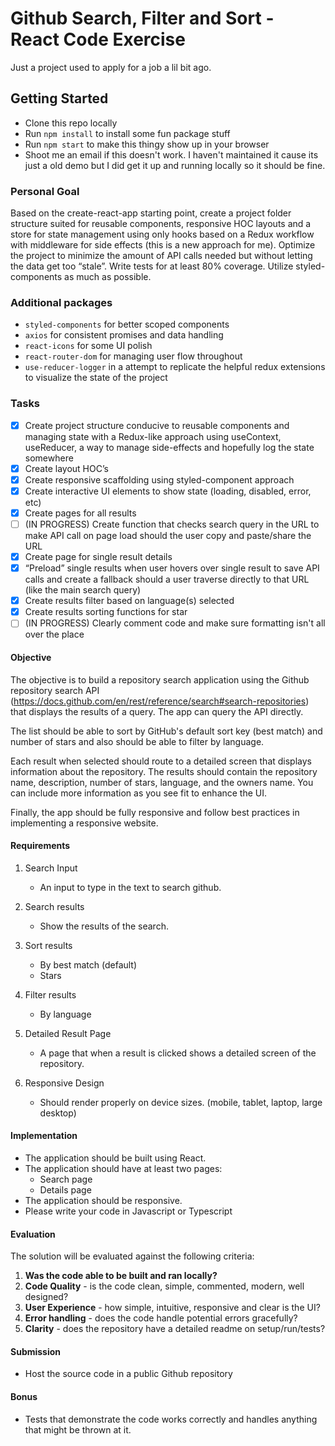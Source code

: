 # Github Search, Filter and Sort - React Code Exercise

Just a project used to apply for a job a lil bit ago.

## Getting Started

- Clone this repo locally
- Run `npm install` to install some fun package stuff
- Run `npm start` to make this thingy show up in your browser
- Shoot me an email if this doesn't work. I haven't maintained it cause its just a old demo but I did get it up and running locally so it should be fine.

### Personal Goal

Based on the create-react-app starting point, create a project folder structure suited for reusable components, responsive HOC layouts and a store for state management using only hooks based on a Redux workflow with middleware for side effects (this is a new approach for me). Optimize the project to minimize the amount of API calls needed but without letting the data get too “stale”. Write tests for at least 80% coverage. Utilize styled-components as much as possible.

### Additional packages

- `styled-components` for better scoped components
- `axios` for consistent promises and data handling
- `react-icons` for some UI polish
- `react-router-dom` for managing user flow throughout
- `use-reducer-logger` in a attempt to replicate the helpful redux extensions to visualize the state of the project

### Tasks

- [x] Create project structure conducive to reusable components and managing state with a Redux-like approach using useContext, useReducer, a way to manage side-effects and hopefully log the state somewhere
- [x] Create layout HOC’s
- [x] Create responsive scaffolding using styled-component approach
- [x] Create interactive UI elements to show state (loading, disabled, error, etc)
- [x] Create pages for all results
- [ ] (IN PROGRESS) Create function that checks search query in the URL to make API call on page load should the user copy and paste/share the URL
- [x] Create page for single result details
- [x] “Preload” single results when user hovers over single result to save API calls and create a fallback should a user traverse directly to that URL (like the main search query)
- [x] Create results filter based on language(s) selected
- [x] Create results sorting functions for star
- [ ] (IN PROGRESS) Clearly comment code and make sure formatting isn't all over the place

#### Objective

The objective is to build a repository search application using the Github repository search API (https://docs.github.com/en/rest/reference/search#search-repositories) that displays the results of a query. The app can query the API directly.

The list should be able to sort by GitHub's default sort key (best match) and number of stars and also should be able to filter by language.

Each result when selected should route to a detailed screen that displays information about the repository. The results should contain the repository name, description, number of stars, language, and the owners name. You can include more information as you see fit to enhance the UI.

Finally, the app should be fully responsive and follow best practices in implementing a responsive website.

#### Requirements

1. Search Input

   - An input to type in the text to search github.

2. Search results

   - Show the results of the search.

3. Sort results

   - By best match (default)
   - Stars

4. Filter results

   - By language

5. Detailed Result Page

   - A page that when a result is clicked shows a detailed screen of the repository.

6. Responsive Design

   - Should render properly on device sizes. (mobile, tablet, laptop, large desktop)

#### Implementation

- The application should be built using React.
- The application should have at least two pages:
  - Search page
  - Details page
- The application should be responsive.
- Please write your code in Javascript or Typescript

#### Evaluation

The solution will be evaluated against the following criteria:

1. **Was the code able to be built and ran locally?**
2. **Code Quality** - is the code clean, simple, commented, modern, well designed?
3. **User Experience** - how simple, intuitive, responsive and clear is the UI?
4. **Error handling** - does the code handle potential errors gracefully?
5. **Clarity** - does the repository have a detailed readme on setup/run/tests?

#### Submission

- Host the source code in a public Github repository

#### Bonus

- Tests that demonstrate the code works correctly and handles anything that might be thrown at it.
